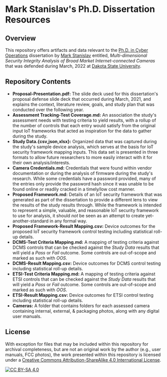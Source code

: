# Mark Stanislav's Ph.D. Dissertation Resources
## Overview
This repository offers artifacts and data relevant to the [Ph.D. in Cyber Operations](https://dsu.edu/programs/phdco/index.html) dissertation by [Mark Stanislav](https://uncompiled.com/) entitled, _Multi-dimensional Security Integrity Analysis of Broad Market Internet-connected Cameras_ that was defended during March, 2022 at [Dakota State University](https://dsu.edu/).

## Repository Contents
* **Proposal-Presentation.pdf:** The slide deck used for this dissertation's proposal defense slide deck that occurred during March, 2021, and explains the context, literature review, goals, and study plan that was conducted over the following year.
* **Assessment Tracking-Test Coverage.md:** An association the study's assessment needs with testing criteria to yield results, with a rollup of the number of controls that each entry would satisfy from the original input IoT frameworks that acted as inspiration for the data to gather during the study.
* **Study Data.{csv,json,xlsx}:** Organized data that was captured during the study's sample device analysis, which serves at the basis for IoT security framework mapping inputs. This data set is presented in three formats to allow future researchers to more easily interact with it for their own analysis/interests.
* **Camera Credentials.md:** Credentials that were found within vendor documentation or during the analysis of firmware during the study's research. While some credentials have a password provided, many of the entries only provide the password hash since it was unable to be found online or readily cracked in a timely/low cost manner.
* **Proposed Framework.md:** Details of an IoT security framework that was generated as part of the dissertation to provide a different lens to view the results of the study results through. While the framework is intended to represent a simple, valuable, and reasonable IoT security framework to use for analysis, it should _not_ be seen as an attempt to create yet-another-standard in any formal way.
* **Proposed Framework-Result Mapping.csv:**  Device outcomes for the proposed IoT security framework control testing including statistical roll-up details.
* **DCMS-Test Criteria Mapping.md:** A mapping of testing criteria against DCMS controls that can be checked against the _Study Data_ results that will yield a _Pass_ or _Fail_ outcome. Some controls are out-of-scope and marked as such with _OOS_.
* **DCMS-Result Mapping.csv:** Device outcomes for DCMS control testing including statistical roll-up details.
* **ETSI-Test Criteria Mapping.md:** A mapping of testing criteria against ETSI controls that can be checked against the _Study Data_ results that will yield a _Pass_ or _Fail_ outcome. Some controls are out-of-scope and marked as such with _OOS_.
* **ETSI-Result Mapping.csv:** Device outcomes for ETSI control testing including statistical roll-up details.
* **Cameras:** A folder that contains folders for each assessed camera containing internal, external, & packaging photos, along with any digital user manuals.

## License
With exception for files that may be included within this repository for archival completeness, but are not an original work by the author (e.g., user manuals, FCC photos), the work presented within this repository is licensed under a
[Creative Commons Attribution-ShareAlike 4.0 International License][cc-by-sa].

[![CC BY-SA 4.0][cc-by-sa-image]][cc-by-sa]

[cc-by-sa]: http://creativecommons.org/licenses/by-sa/4.0/
[cc-by-sa-image]: https://licensebuttons.net/l/by-sa/4.0/88x31.png
[cc-by-sa-shield]: https://img.shields.io/badge/License-CC%20BY--SA%204.0-lightgrey.svg

